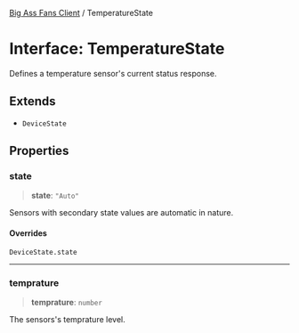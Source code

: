 [Big Ass Fans Client](../README.md) / TemperatureState

# Interface: TemperatureState

Defines a temperature sensor's current status response.

## Extends

- `DeviceState`

## Properties

### state

> **state**: `"Auto"`

Sensors with secondary state values are automatic in nature.

#### Overrides

`DeviceState.state`

***

### temprature

> **temprature**: `number`

The sensors's temprature level.
